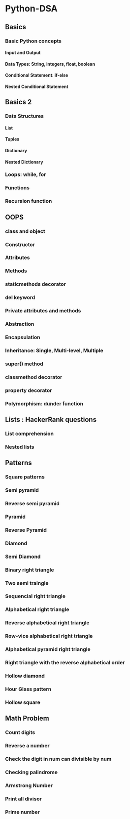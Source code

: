 # Python-DSA

## Basics
### Basic Python concepts
#### Input and Output
#### Data Types: String, integers, float, boolean
#### Conditional Statement: if-else
#### Nested Conditional Statement

## Basics 2
### Data Structures
#### List
#### Tuples
#### Dictionary
#### Nested Dictionary
### Loops: while, for
### Functions
### Recursion function

## OOPS
### class and object
### Constructor
### Attributes
### Methods
### staticmethods decorator
### del keyword
### Private attributes and methods
### Abstraction
### Encapsulation
### Inheritance: Single, Multi-level, Multiple
### super() method
### classmethod decorator
### property decorator
### Polymorphism: dunder function

## Lists : HackerRank questions
### List comprehension
### Nested lists

## Patterns
### Square patterns
### Semi pyramid 
### Reverse semi pyramid
### Pyramid
### Reverse Pyramid
### Diamond
### Semi Diamond
### Binary right triangle
### Two semi traingle
### Sequencial right triangle
### Alphabetical right triangle
### Reverse alphabetical right triangle
### Row-vice alphabetical right triangle
### Alphabetical pyramid right triangle
### Right triangle with the reverse alphabetical order
### Hollow diamond
### Hour Glass pattern
### Hollow square


## Math Problem
### Count digits
### Reverse a number
### Check the digit in num can divisible by num 
### Checking palindrome
### Armstrong Number
### Print all divisor
### Prime number 